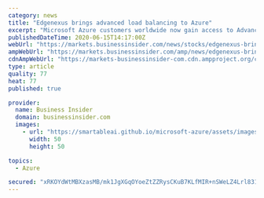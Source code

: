 ```yaml
---
category: news
title: "Edgenexus brings advanced load balancing to Azure"
excerpt: "Microsoft Azure customers worldwide now gain access to Advanced Load Balancer to take advantage of the scalability, reliability, and agility of Azure to drive application development and shape business strategies."
publishedDateTime: 2020-06-15T14:17:00Z
webUrl: "https://markets.businessinsider.com/news/stocks/edgenexus-brings-advanced-load-balancing-to-azure-1029308747"
ampWebUrl: "https://markets.businessinsider.com/amp/news/edgenexus-brings-advanced-load-balancing-to-azure-1029308747"
cdnAmpWebUrl: "https://markets-businessinsider-com.cdn.ampproject.org/c/s/markets.businessinsider.com/amp/news/edgenexus-brings-advanced-load-balancing-to-azure-1029308747"
type: article
quality: 77
heat: 77
published: true

provider:
  name: Business Insider
  domain: businessinsider.com
  images:
    - url: "https://smartableai.github.io/microsoft-azure/assets/images/organizations/businessinsider.com-50x50.jpg"
      width: 50
      height: 50

topics:
  - Azure

secured: "xRKOYdWtMBXzasMB/mk1JgXGqOYoeZtZZRysCKuB7KLfMIR+nSWeLZ4Lrl831k7kwRnpYQIvN9ZDPwT7QLwjDW+V1X6zO63ZqPH4BTzl+R9mem3hsQ1ChrhrHrf36jWbDLG6XlDsS+W2Axj5OQ8TjT6j9OVl9rdBAqHRM1l1YXjBrN0afBTQEUrApPHD0qDXxKzHYQL/pa/faAi6MwO20rMlEcDt03S6J36TTG0WCv+RvF6okCd3XChFUbsenGGibYRHOIX9y5EB0XwSpjPFq9Xl3pbHYwG2KpD7B+pNmZrUnsbk1NRPnd1AAmszBRx58avr0liqC7EzJmZ23YB2dA==;/9pw8X9SNRZoOAVjaw9QnQ=="
---
```


